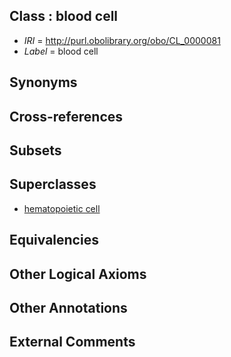 
## Class : blood cell

 * *IRI* = http://purl.obolibrary.org/obo/CL_0000081
 * *Label* = blood cell

## Synonyms


## Cross-references


## Subsets


## Superclasses

 * [hematopoietic cell](../../CL/88/CL_0000988.md)

## Equivalencies


## Other Logical Axioms


## Other Annotations


## External Comments


